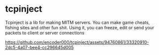 # tcpinject
Tcpinject is a lib for making MITM servers. You can make game cheats, fishing sites and other fun shit.
Using it, you can freeze, edit or send your packets to client or server connections

https://github.com/encoder000/tcpinject/assets/94760861/33320910-2dc5-4a07-bee4-cc296645d005
